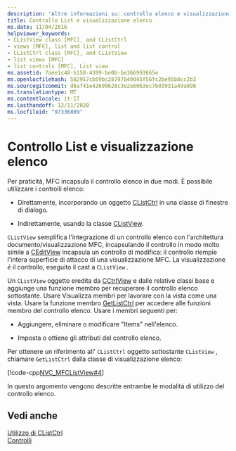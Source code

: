 ```yaml
---
description: 'Altre informazioni su: controllo elenco e visualizzazione elenco'
title: Controllo List e visualizzazione elenco
ms.date: 11/04/2016
helpviewer_keywords:
- CListView class [MFC], and CListCtrl
- views [MFC], list and list control
- CListCtrl class [MFC], and CListView
- list views [MFC]
- list controls [MFC], List view
ms.assetid: 7aee1c48-b158-4399-be0b-be366993665e
ms.openlocfilehash: 582957cb59bc28797849d45f56fc2be95b8cc2b3
ms.sourcegitcommit: d6af41e42699628c3e2e6063ec7b03931a49a098
ms.translationtype: MT
ms.contentlocale: it-IT
ms.lasthandoff: 12/11/2020
ms.locfileid: "97336809"
---
```

# <a name="list-control-and-list-view"></a>Controllo List e visualizzazione elenco

Per praticità, MFC incapsula il controllo elenco in due modi. È possibile utilizzare i controlli elenco:

- Direttamente, incorporando un oggetto [CListCtrl](reference/clistctrl-class.md) in una classe di finestre di dialogo.

- Indirettamente, usando la classe [CListView](reference/clistview-class.md).

`CListView` semplifica l'integrazione di un controllo elenco con l'architettura documento/visualizzazione MFC, incapsulando il controllo in modo molto simile a [CEditView](reference/ceditview-class.md) incapsula un controllo di modifica: il controllo riempie l'intera superficie di attacco di una visualizzazione MFC. La visualizzazione *è* il controllo, eseguito il cast a `CListView` .

Un `CListView` oggetto eredita da [CCtrlView](reference/cctrlview-class.md) e dalle relative classi base e aggiunge una funzione membro per recuperare il controllo elenco sottostante. Usare Visualizza membri per lavorare con la vista come una vista. Usare la funzione membro [GetListCtrl](reference/clistview-class.md#getlistctrl) per accedere alle funzioni membro del controllo elenco. Usare i membri seguenti per:

- Aggiungere, eliminare o modificare "Items" nell'elenco.

- Imposta o ottiene gli attributi del controllo elenco.

Per ottenere un riferimento all' `CListCtrl` oggetto sottostante `CListView` , chiamare `GetListCtrl` dalla classe di visualizzazione elenco:

[!code-cpp[NVC_MFCListView#4](../atl/reference/codesnippet/cpp/list-control-and-list-view_1.cpp)]

In questo argomento vengono descritte entrambe le modalità di utilizzo del controllo elenco.

## <a name="see-also"></a>Vedi anche

[Utilizzo di CListCtrl](using-clistctrl.md)<br/>
[Controlli](controls-mfc.md)
